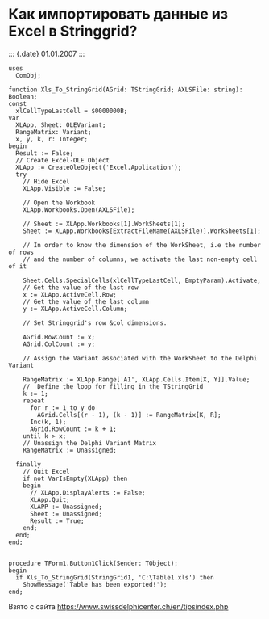 Как импортировать данные из Excel в Stringgrid?
===============================================

::: {.date}
01.01.2007
:::

    uses 
      ComObj; 
     
    function Xls_To_StringGrid(AGrid: TStringGrid; AXLSFile: string): Boolean; 
    const 
      xlCellTypeLastCell = $0000000B; 
    var 
      XLApp, Sheet: OLEVariant; 
      RangeMatrix: Variant; 
      x, y, k, r: Integer; 
    begin 
      Result := False; 
      // Create Excel-OLE Object 
      XLApp := CreateOleObject('Excel.Application'); 
      try 
        // Hide Excel 
        XLApp.Visible := False; 
     
        // Open the Workbook 
        XLApp.Workbooks.Open(AXLSFile); 
     
        // Sheet := XLApp.Workbooks[1].WorkSheets[1]; 
        Sheet := XLApp.Workbooks[ExtractFileName(AXLSFile)].WorkSheets[1]; 
     
        // In order to know the dimension of the WorkSheet, i.e the number of rows 
        // and the number of columns, we activate the last non-empty cell of it 
     
        Sheet.Cells.SpecialCells(xlCellTypeLastCell, EmptyParam).Activate; 
        // Get the value of the last row 
        x := XLApp.ActiveCell.Row; 
        // Get the value of the last column 
        y := XLApp.ActiveCell.Column; 
     
        // Set Stringgrid's row &col dimensions. 
     
        AGrid.RowCount := x; 
        AGrid.ColCount := y; 
     
        // Assign the Variant associated with the WorkSheet to the Delphi Variant 
     
        RangeMatrix := XLApp.Range['A1', XLApp.Cells.Item[X, Y]].Value; 
        //  Define the loop for filling in the TStringGrid 
        k := 1; 
        repeat 
          for r := 1 to y do 
            AGrid.Cells[(r - 1), (k - 1)] := RangeMatrix[K, R]; 
          Inc(k, 1); 
          AGrid.RowCount := k + 1; 
        until k > x; 
        // Unassign the Delphi Variant Matrix 
        RangeMatrix := Unassigned; 
     
      finally 
        // Quit Excel 
        if not VarIsEmpty(XLApp) then 
        begin 
          // XLApp.DisplayAlerts := False; 
          XLApp.Quit; 
          XLAPP := Unassigned; 
          Sheet := Unassigned; 
          Result := True; 
        end; 
      end; 
    end; 
     
     
    procedure TForm1.Button1Click(Sender: TObject); 
    begin 
      if Xls_To_StringGrid(StringGrid1, 'C:\Table1.xls') then 
        ShowMessage('Table has been exported!'); 
    end; 

Взято с сайта <https://www.swissdelphicenter.ch/en/tipsindex.php>
